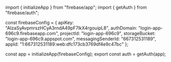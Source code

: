 import { initializeApp } from "firebase/app";
import { getAuth } from "firebase/auth";

const firebaseConfig = {
  apiKey: "AIzaSyAvpmrszHCyA3rndA49pF7lkX4rgouipL8",
  authDomain: "login-app-696c9.firebaseapp.com",
  projectId: "login-app-696c9",
  storageBucket: "login-app-696c9.appspot.com",
  messagingSenderId: "667312531189",
  appId: "1:667312531189:web:dfc173cb3769df4e9c47bc"
};

const app = initializeApp(firebaseConfig);
export const auth = getAuth(app);

